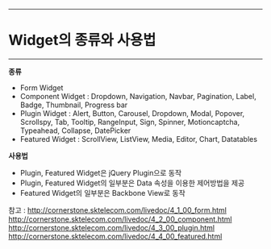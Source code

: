<!--
{
	"title": "Widget의 종류와 사용법",
	"group": 1,
	"order": 18
}
-->

-----------------------

# Widget의 종류와 사용법  #

-----------------------

**종류**

- Form Widget
- Component Widget : Dropdown, Navigation, Navbar, Pagination, Label, Badge, Thumbnail,
	Progress bar
- Plugin Widget : Alert, Button, Carousel, Dropdown, Modal, Popover, Scrollspy, Tab, Tooltip,
	RangeInput, Sign, Spinner, Motioncaptcha, Typeahead, Collapse, DatePicker
- Featured Widget : ScrollView, ListView, Media, Editor, Chart, Datatables

**사용법**

- Plugin, Featured Widget은 jQuery Plugin으로 동작
- Plugin, Featured Widget의 일부분은 Data 속성을 이용한 제어방법을 제공
- Featured Widget의 일부분은 Backbone View로 동작

참고 : <http://cornerstone.sktelecom.com/livedoc/4_1_00_form.html>  
	<http://cornerstone.sktelecom.com/livedoc/4_2_00_component.html>  
	<http://cornerstone.sktelecom.com/livedoc/4_3_00_plugin.html>  
	<http://cornerstone.sktelecom.com/livedoc/4_4_00_featured.html>
